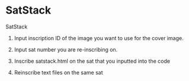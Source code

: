 # SatStack
SatStack

1. Input inscription ID of the image you want to use for the cover image. 

2. Input sat number you are re-inscribing on. 

3. Inscribe satstack.html on the sat that you inputted into the code

4. Reinscribe text files on the same sat

